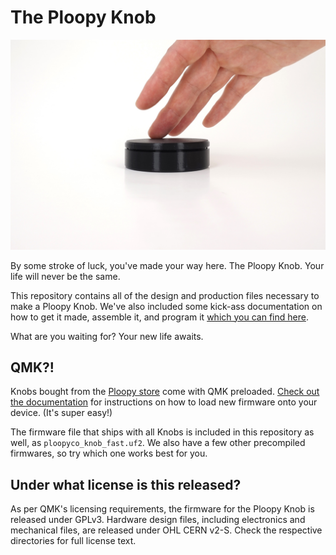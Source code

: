 # The Ploopy Knob

![The Ploopy Knob](knob.jpg)

By some stroke of luck, you've made your way here. The Ploopy Knob. Your life will never be the same.

This repository contains all of the design and production files necessary to make a Ploopy Knob. We've also included some kick-ass documentation on how to get it made, assemble it, and program it [which you can find here](https://ploopyco.github.io/knob/).

What are you waiting for? Your new life awaits.

## QMK?!

Knobs bought from the [Ploopy store](https://ploopy.co/product-category/knob) come with QMK preloaded. [Check out the documentation](https://ploopyco.github.io/knob/) for instructions on how to load new firmware onto your device. (It's super easy!)

The firmware file that ships with all Knobs is included in this repository as well, as `ploopyco_knob_fast.uf2`. We also have a few other precompiled firmwares, so try which one works best for you.

## Under what license is this released?

As per QMK's licensing requirements, the firmware for the Ploopy Knob is released under GPLv3. Hardware design files, including electronics and mechanical files, are released under OHL CERN v2-S. Check the respective directories for full license text.
